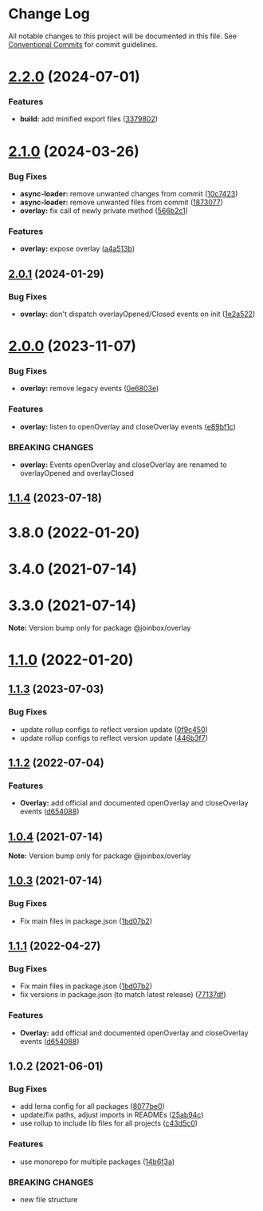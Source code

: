 # Change Log

All notable changes to this project will be documented in this file.
See [Conventional Commits](https://conventionalcommits.org) for commit guidelines.

# [2.2.0](https://github.com/joinbox/ui-components/compare/@joinbox/overlay@2.1.0...@joinbox/overlay@2.2.0) (2024-07-01)


### Features

* **build:** add minified export files ([3379802](https://github.com/joinbox/ui-components/commit/33798026fda27a8fae77ae9703f0b39e5906a0ec))





# [2.1.0](https://github.com/joinbox/ui-components/compare/@joinbox/overlay@2.0.1...@joinbox/overlay@2.1.0) (2024-03-26)


### Bug Fixes

* **async-loader:** remove unwanted changes from commit ([10c7423](https://github.com/joinbox/ui-components/commit/10c7423c79d0345ca925e2ccf132d4a2e44170d1))
* **async-loader:** remove unwanted files from commit ([1873077](https://github.com/joinbox/ui-components/commit/18730777f13471f7a03e53028845acd4f2328d89))
* **overlay:** fix call of newly private method ([566b2c1](https://github.com/joinbox/ui-components/commit/566b2c17fe4d74c9c9b7157848e64fd5f50ef1b4))


### Features

* **overlay:** expose overlay ([a4a513b](https://github.com/joinbox/ui-components/commit/a4a513b25332f8151d5ee66e39ec8c88d68455a7))





## [2.0.1](https://github.com/joinbox/ui-components/compare/@joinbox/overlay@2.0.0...@joinbox/overlay@2.0.1) (2024-01-29)


### Bug Fixes

* **overlay:** don't dispatch overlayOpened/Closed events on init ([1e2a522](https://github.com/joinbox/ui-components/commit/1e2a52250bfff3511c6f3cf11351ec4cf9e3a849))





# [2.0.0](https://github.com/joinbox/ui-components/compare/@joinbox/overlay@1.1.4...@joinbox/overlay@2.0.0) (2023-11-07)


### Bug Fixes

* **overlay:** remove legacy events ([0e6803e](https://github.com/joinbox/ui-components/commit/0e6803e5715ecd930f446fcb2002b93bcf8a9c77))


### Features

* **overlay:** listen to openOverlay and closeOverlay events ([e89bf1c](https://github.com/joinbox/ui-components/commit/e89bf1cae2157e0a7a5c7c5a19287229477ce7bb))


### BREAKING CHANGES

* **overlay:** Events openOverlay and closeOverlay are renamed to overlayOpened and overlayClosed





## [1.1.4](https://github.com/joinbox/ui-components/compare/@joinbox/overlay@1.1.3...@joinbox/overlay@1.1.4) (2023-07-18)



# 3.8.0 (2022-01-20)



# 3.4.0 (2021-07-14)



# 3.3.0 (2021-07-14)

**Note:** Version bump only for package @joinbox/overlay





# [1.1.0](https://github.com/joinbox/ui-components/compare/@joinbox/overlay@1.0.4...@joinbox/overlay@1.1.0) (2022-01-20)
## [1.1.3](https://github.com/joinbox/ui-components/compare/@joinbox/overlay@1.1.2...@joinbox/overlay@1.1.3) (2023-07-03)


### Bug Fixes

* update rollup configs to reflect version update ([0f9c450](https://github.com/joinbox/ui-components/commit/0f9c4504fd607c325aa0f337c1b36c46f2d48496))
* update rollup configs to reflect version update ([446b3f7](https://github.com/joinbox/ui-components/commit/446b3f7a6718d277efd7194345a23b90083026cb))





## [1.1.2](https://github.com/joinbox/ui-components/compare/@joinbox/overlay@1.1.1...@joinbox/overlay@1.1.2) (2022-07-04)


### Features

* **Overlay:** add official and documented openOverlay and closeOverlay events ([d654088](https://github.com/joinbox/ui-components/commit/d654088842b58b8ae3b870437fcc77b76047ceb1))





## [1.0.4](https://github.com/joinbox/ui-components/compare/@joinbox/overlay@1.0.3...@joinbox/overlay@1.0.4) (2021-07-14)

**Note:** Version bump only for package @joinbox/overlay





## [1.0.3](https://github.com/joinbox/ui-components/compare/@joinbox/overlay@1.0.2...@joinbox/overlay@1.0.3) (2021-07-14)


### Bug Fixes

* Fix main files in package.json ([1bd07b2](https://github.com/joinbox/ui-components/commit/1bd07b28a92881f499edac71e25453010bb2fe6c))
## [1.1.1](https://github.com/joinbox/ui-components/compare/@joinbox/overlay@1.0.2...@joinbox/overlay@1.1.1) (2022-04-27)


### Bug Fixes

* Fix main files in package.json ([1bd07b2](https://github.com/joinbox/ui-components/commit/1bd07b28a92881f499edac71e25453010bb2fe6c))
* fix versions in package.json (to match latest release) ([77137df](https://github.com/joinbox/ui-components/commit/77137df6758b2d39ee06941ba3e6a062c1f5b9e4))


### Features

* **Overlay:** add official and documented openOverlay and closeOverlay events ([d654088](https://github.com/joinbox/ui-components/commit/d654088842b58b8ae3b870437fcc77b76047ceb1))





## 1.0.2 (2021-06-01)


### Bug Fixes

* add lerna config for all packages ([8077be0](https://github.com/joinbox/ui-components/commit/8077be07d4cd1606f6f53913e78e70a79bb9f8f9))
* update/fix paths, adjust imports in READMEs ([25ab94c](https://github.com/joinbox/ui-components/commit/25ab94c55f7620fb4f10024c110757ca4f9969fb))
* use rollup to include lib files for all projects ([c43d5c0](https://github.com/joinbox/ui-components/commit/c43d5c04a7ef62d18ac8f7c56e4e88fffd32c133))


### Features

* use monorepo for multiple packages ([14b6f3a](https://github.com/joinbox/ui-components/commit/14b6f3af4e9950d649a6218ebede85d656403aa0))


### BREAKING CHANGES

* new file structure
